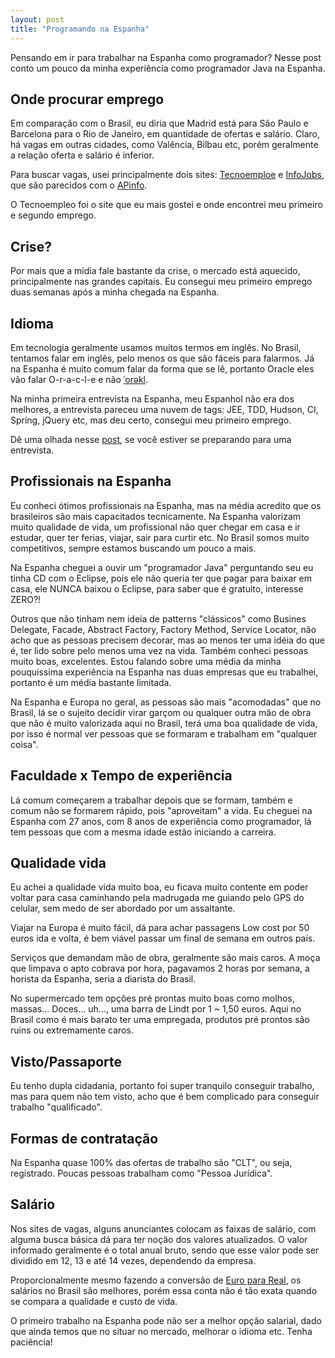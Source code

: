 ```yaml
---
layout: post
title: "Programando na Espanha"
---
```


Pensando em ir para trabalhar na Espanha como programador? Nesse post conto um pouco da minha experiência como programador Java na Espanha.

## Onde procurar emprego

Em comparação com o Brasil, eu diria que Madrid está para São Paulo e Barcelona para o Rio de Janeiro, em quantidade de ofertas e salário. Claro, há vagas em outras cidades, como Valência, Bilbau etc, porém geralmente a relação oferta e salário é inferior.

Para buscar vagas, usei principalmente dois sites: [Tecnoemploe](http://www.tecnoempleo.com) e [InfoJobs](http://www.infojobs.net), que são parecidos com o [APinfo](http://www.apinfo.com).

O Tecnoempleo foi o site que eu mais gostei e onde encontrei meu primeiro e segundo emprego.

## Crise?

Por mais que a mídia fale bastante da crise, o mercado está aquecido, principalmente nas grandes capitais. Eu consegui meu primeiro emprego duas semanas após a minha chegada na Espanha.

## Idioma

Em tecnologia geralmente usamos muitos termos em inglês. No Brasil, tentamos falar em inglês, pelo menos os que são fáceis para falarmos. Já na Espanha é muito comum falar da forma que se lê, portanto Oracle eles vão falar O-r-a-c-l-e e não [ˈorəkl](http://www.thefreedictionary.com/oracle).

Na minha primeira entrevista na Espanha, meu Espanhol não era dos melhores, a entrevista pareceu uma nuvem de tags: JEE, TDD, Hudson, CI, Spring, jQuery etc, mas deu certo, consegui meu primeiro emprego.

Dê uma olhada nesse [post](http://www.pablocantero.com/blog/2015/05/17/dont-disqualify-yourself/), se você estiver se preparando para uma entrevista.

## Profissionais na Espanha

Eu conheci ótimos profissionais na Espanha, mas na média acredito que os brasileiros são mais capacitados tecnicamente. Na Espanha valorizam muito qualidade de vida, um profissional não quer chegar em casa e ir estudar, quer ter ferias, viajar, sair para curtir etc. No Brasil somos muito competitivos, sempre estamos buscando um pouco a mais.

Na Espanha cheguei a ouvir um "programador Java" perguntando seu eu tinha CD com o Eclipse, pois ele não queria ter que pagar para baixar em casa, ele NUNCA baixou o Eclipse, para saber que é gratuito, interesse ZERO?!

Outros que não tinham nem ideia de patterns "clássicos" como Busines Delegate, Facade, Abstract Factory, Factory Method, Service Locator, não acho que as pessoas precisem decorar, mas ao menos ter uma idéia do que é, ter lido sobre pelo menos uma vez na vida. Também conheci pessoas muito boas, excelentes. Estou falando sobre uma média da minha pouquíssima experiência na Espanha nas duas empresas que eu trabalhei, portanto é um média bastante limitada.

Na Espanha e Europa no geral, as pessoas são mais "acomodadas" que no Brasil, lá se o sujeito decidir virar garçom ou qualquer outra mão de obra que não é muito valorizada aqui no Brasil, terá uma boa qualidade de vida, por isso é normal ver pessoas que se formaram e trabalham em "qualquer coisa".

## Faculdade x Tempo de experiência

Lá comum começarem a trabalhar depois que se formam, também e comum não se formarem rápido, pois "aproveitam" a vida. Eu cheguei na Espanha com 27 anos, com 8 anos de experiência como programador, lá tem pessoas que com a mesma idade estão iniciando a carreira.

## Qualidade vida

Eu achei a qualidade vida muito boa, eu ficava muito contente em poder voltar para casa caminhando pela madrugada me guiando pelo GPS do celular, sem medo de ser abordado por um assaltante.

Viajar na Europa é muito fácil, dá para achar passagens Low cost por 50 euros ida e volta, é bem viável passar um final de semana em outros país.

Serviços que demandam mão de obra, geralmente são mais caros. A moça que limpava o apto cobrava por hora, pagavamos 2 horas por semana, a horista da Espanha, seria a diarista do Brasil.

No supermercado tem opções pré prontas muito boas como molhos, massas... Doces... uh..., uma barra de Lindt por 1 ~ 1,50 euros. Aqui no Brasil como é mais barato ter uma empregada, produtos pré prontos são ruins ou extremamente caros.

## Visto/Passaporte

Eu tenho dupla cidadania, portanto foi super tranquilo conseguir trabalho, mas para quem não tem visto, acho que é bem complicado para conseguir trabalho "qualificado".

## Formas de contratação

Na Espanha quase 100% das ofertas de trabalho são "CLT", ou seja, registrado. Poucas pessoas trabalham como "Pessoa Jurídica".

## Salário

Nos sites de vagas, alguns anunciantes colocam as faixas de salário, com alguma busca básica dá para ter noção dos valores atualizados. O valor informado geralmente é o total anual bruto, sendo que esse valor pode ser dividido em 12, 13 e até 14 vezes, dependendo da empresa.

Proporcionalmente mesmo fazendo a conversão de [Euro para Real](http://www.google.com.br/search?q=1+EUR+to+BRL), os salários no Brasil são melhores, porém essa conta não é tão exata quando se compara a qualidade e custo de vida.

O primeiro trabalho na Espanha pode não ser a melhor opção salarial, dado que ainda temos que no situar no mercado, melhorar o idioma etc. Tenha paciência!
